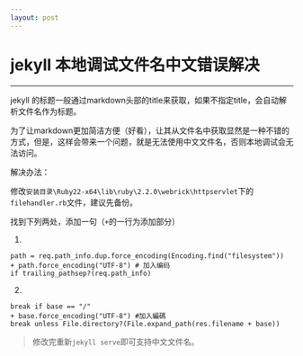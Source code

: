```yaml
---
layout: post
---
```


# jekyll 本地调试文件名中文错误解决

---

jekyll 的标题一般通过markdown头部的title来获取，如果不指定title，会自动解析文件名作为标题。

为了让markdown更加简洁方便（好看），让其从文件名中获取显然是一种不错的方式，但是，这样会带来一个问题，就是无法使用中文文件名，否则本地调试会无法访问。

解决办法：

修改`安装目录\Ruby22-x64\lib\ruby\2.2.0\webrick\httpservlet`下的`filehandler.rb`文件，建议先备份。

找到下列两处，添加一句（`+`的一行为添加部分）

1.

```
path = req.path_info.dup.force_encoding(Encoding.find("filesystem"))
+ path.force_encoding("UTF-8") # 加入编码
if trailing_pathsep?(req.path_info)
```

2.

```
break if base == "/"
+ base.force_encoding("UTF-8") #加入編碼
break unless File.directory?(File.expand_path(res.filename + base))
```

> 修改完重新`jekyll serve`即可支持中文文件名。


